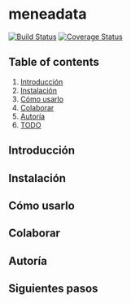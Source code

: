 # meneadata 
[![Build Status](https://travis-ci.org/efrain70/meneadata.svg?branch=ci)](https://travis-ci.org/efrain70/meneadata)
[![Coverage Status](https://coveralls.io/repos/github/efrain70/meneadata/badge.svg?branch=master)](https://coveralls.io/github/efrain70/meneadata?branch=master)

## Table of contents

1. [Introducción](#introduction)
2. [Instalación](#installation)
3. [Cómo usarlo](#usage)
4. [Colaborar](#contributing)
5. [Autoría](#authors)
6. [TODO](#todo)  

## Introducción <a name="introduction"></a>
## Instalación <a name="installation"></a>
## Cómo usarlo <a name="usage"></a>
## Colaborar  <a name="contributing"></a>
## Autoría  <a name="authors"></a> 
## Siguientes pasos <a name="TODO"></a>

